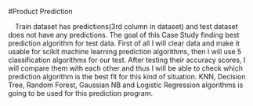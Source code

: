 #Product Prediction

<p>&emsp;Train dataset has predictions(3rd column in dataset) and test dataset does not have any predictions. The goal of this Case Study finding best prediction algorithm for test data. First of all I will clear data and make it usable for scikit machine learning prediction algorithms, then I will use 5 classification algorithms for our test. After testing their accuracy scores, I will compare them with each other and thus I will be able to check which prediction algorithm is the best fit for this kind of situation. KNN, Decision Tree, Random Forest, Gaussian NB and Logistic Regression algorithms is going to be used for this prediction program.</p>
<br>
